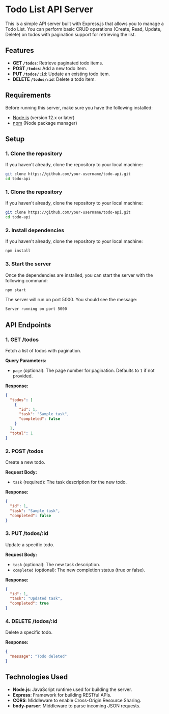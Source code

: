 # Todo List API Server

This is a simple API server built with Express.js that allows you to manage a Todo List. You can perform basic CRUD operations (Create, Read, Update, Delete) on todos with pagination support for retrieving the list.

## Features

- **GET `/todos`**: Retrieve paginated todo items.
- **POST `/todos`**: Add a new todo item.
- **PUT `/todos/:id`**: Update an existing todo item.
- **DELETE `/todos/:id`**: Delete a todo item.

## Requirements

Before running this server, make sure you have the following installed:

- [Node.js](https://nodejs.org/) (version 12.x or later)
- [npm](https://www.npmjs.com/) (Node package manager)

## Setup

### 1. Clone the repository

If you haven't already, clone the repository to your local machine:

```bash
git clone https://github.com/your-username/todo-api.git
cd todo-api
```

### 1. Clone the repository

If you haven't already, clone the repository to your local machine:

```bash
git clone https://github.com/your-username/todo-api.git
cd todo-api
```

### 2. Install dependencies

If you haven't already, clone the repository to your local machine:

```bash
npm install
```

### 3. Start the server

Once the dependencies are installed, you can start the server with the following command:

```bash
npm start
```

The server will run on port 5000. You should see the message:

```bash
Server running on port 5000
```

## API Endpoints

### 1. **GET /todos**

Fetch a list of todos with pagination.

**Query Parameters:**

- `page` (optional): The page number for pagination. Defaults to `1` if not provided.

**Response:**

```json
{
  "todos": [
    {
      "id": 1,
      "task": "Sample task",
      "completed": false
    }
  ],
  "total": 1
}
```

### 2. **POST /todos**

Create a new todo.

**Request Body:**

- `task` (required): The task description for the new todo.

**Response:**

```json
{
  "id": 1,
  "task": "Sample task",
  "completed": false
}
```

### 3. **PUT /todos/:id**

Update a specific todo.

**Request Body:**

- `task` (optional): The new task description.
- `completed` (optional): The new completion status (true or false).

**Response:**

```json
{
  "id": 1,
  "task": "Updated task",
  "completed": true
}
```

### 4. **DELETE /todos/:id**

Delete a specific todo.

**Response:**

```json
{
  "message": "Todo deleted"
}
```

## Technologies Used

- **Node.js**: JavaScript runtime used for building the server.
- **Express**: Framework for building RESTful APIs.
- **CORS**: Middleware to enable Cross-Origin Resource Sharing.
- **body-parser**: Middleware to parse incoming JSON requests.

